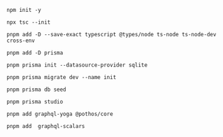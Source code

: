 ```shell
npm init -y
```

```shell
npx tsc --init
```

```shell
pnpm add -D --save-exact typescript @types/node ts-node ts-node-dev cross-env
```

```shell
pnpm add -D prisma
```

```shell
pnpm prisma init --datasource-provider sqlite
```

```shell
pnpm prisma migrate dev --name init
```

```shell
pnpm prisma db seed
```

```shell
pnpm prisma studio
```

```shell
pnpm add graphql-yoga @pothos/core
```

```shell
pnpm add  graphql-scalars
```

